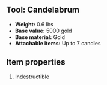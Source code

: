 ## Tool: Candelabrum
- **Weight:** 0.6 lbs
- **Base value:** 5000 gold
- **Base material:** Gold
- **Attachable items:** Up to 7 candles
## Item properties
1. Indestructible
